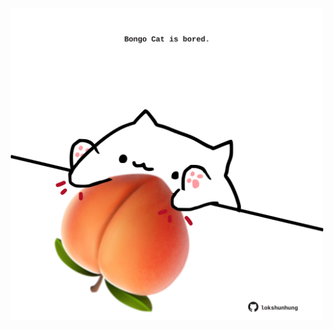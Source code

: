 <!-- built at 04/01/2023, 02:21:32 UTC -->
<p align="center">
  <img width="500" height="500" src="./ReadmeImage.svg">
</p>
